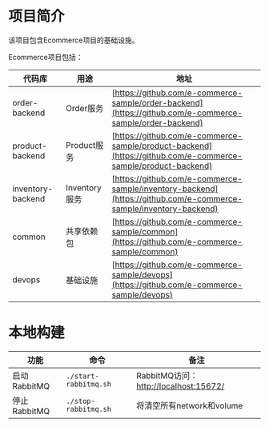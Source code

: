 # 项目简介
该项目包含Ecommerce项目的基础设施。


Ecommerce项目包括：

|代码库|用途|地址|
| --- | --- | --- |
|order-backend|Order服务|[https://github.com/e-commerce-sample/order-backend](https://github.com/e-commerce-sample/order-backend)|
|product-backend|Product服务|[https://github.com/e-commerce-sample/product-backend](https://github.com/e-commerce-sample/product-backend)|
|inventory-backend|Inventory服务|[https://github.com/e-commerce-sample/inventory-backend](https://github.com/e-commerce-sample/inventory-backend)|
|common|共享依赖包|[https://github.com/e-commerce-sample/common](https://github.com/e-commerce-sample/common)|
|devops|基础设施|[https://github.com/e-commerce-sample/devops](https://github.com/e-commerce-sample/devops)|


# 本地构建
|功能|命令|备注|
| --- | --- | --- |
|启动RabbitMQ|`./start-rabbitmq.sh`|RabbitMQ访问：[http://localhost:15672/](http://localhost:15672/)|
|停止RabbitMQ|`./stop-rabbitmq.sh`|将清空所有network和volume|

